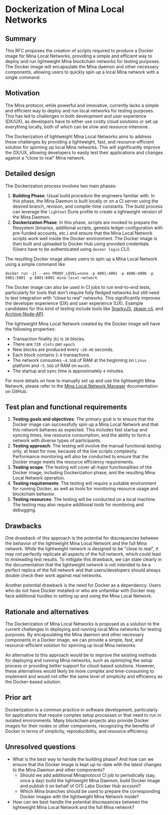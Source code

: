 # Dockerization of Mina Local Networks

[title]: #title

## Summary

[summary]: #summary

This RFC proposes the creation of scripts required to produce a Docker image for Mina Local Networks, providing a simple and efficient way to deploy and run lightweight Mina blockchain networks for testing purposes. The Docker image will encapsulate the Mina daemon and other necessary components, allowing users to quickly spin up a local Mina network with a single command.

## Motivation

[motivation]: #motivation

The Mina protocol, while powerful and innovative, currently lacks a simple and efficient way to deploy and run local networks for testing purposes. This has led to challenges in both development and user experience (DX/UX), as developers have to either use costly cloud solutions or set up everything locally, both of which can be slow and resource-intensive.

The Dockerization of lightweight Mina Local Networks aims to address these challenges by providing a lightweight, fast, and resource-efficient solution for spinning up local Mina networks. This will significantly improve the DX/UX, allowing developers to easily test their applications and changes against a "close to real" Mina network.

## Detailed design

[detailed-design]: #detailed-design

The Dockerization process involves two main phases:

1. **Building Phase**: Usual build procedure the engineers familiar with. In this phase, the Mina Daemon is built locally or on a CI server using the desired branch, revision, and compile-time constants. The build process can leverage the `lightnet` Dune profile to create a lightweight version of the Mina Daemon.
2. **Dockerization Phase**: In this phase, scripts are invoked to prepare the filesystem (binaries, additional scripts, genesis ledger configuration with pre-funded accounts, etc.) and ensure that the Mina Local Network scripts work well inside the Docker environment. The Docker image is then built and uploaded to Docker Hub using provided credentials (Users have to be authenticated using `docker login` CLI).

The resulting Docker image allows users to spin up a Mina Local Network using a simple command like

```shell
docker run -it --env PROOF_LEVEL=none -p 4001:4001 -p 4006:4006 -p 5001:5001 -p 6001:6001 mina-local-network
```

The Docker image can also be used in CI jobs to run end-to-end tests, particularly for tools that don't require fully fledged networks but still need to test integration with "close to real" networks. This significantly improves the developer experience (DX) and user experience (UX). Example candidates for this kind of testing include tools like [SnarkyJS](https://github.com/o1-labs/snarkyjs), [zkapp-cli](https://github.com/o1-labs/zkapp-cli), and [Archive-Node-API](https://github.com/o1-labs/Archive-Node-API).

The lightweight Mina Local Network created by the Docker image will have the following properties:

- Transaction finality (`k`) is `30` blocks.
- There are `720 slots` per `epoch`.
- New blocks are produced every `~20-40` seconds.
- Each block contains `5-8` transactions.
- The network consumes `~4.5GB` of RAM at the beginning on `Linux` platform and `~5.5Gb` of RAM on `macOS`.
- The startup and sync time is approximately `4` minutes.

For more details on how to manually set up and use the lightweight Mina Network, please refer to the [Mina Local Network Manager](https://github.com/MinaProtocol/mina/tree/rampup/scripts/mina-local-network#mina-lightweight-network) documentation on GitHub.

## Test plan and functional requirements

[test-plan-and-functional-requirements]: #test-plan-and-functional-requirements

1. **Testing goals and objectives**: The primary goal is to ensure that the Docker image can successfully spin up a Mina Local Network and that this network behaves as expected. This includes fast startup and syncing times, low resource consumption, and the ability to form a network with diverse types of participants.
2. **Testing approach**: The testing will involve the manual functional testing only, at least for now, because of the low scripts complexity. Performance monitoring will also be conducted to ensure that the Docker image meets the resource efficiency requirements.
3. **Testing scope**: The testing will cover all major functionalities of the Docker image, including Dockerization phase, and the resulting Mina Local Network operation.
4. **Testing requirements**: The testing will require a suitable environment for running Docker, as well as tools for monitoring resource usage and blockchain behavior.
5. **Testing resources**: The testing will be conducted on a local machine. The testing may also require additional tools for monitoring and debugging.

## Drawbacks

[drawbacks]: #drawbacks

One drawback of this approach is the potential for discrepancies between the behavior of the lightweight Mina Local Network and the full Mina network. While the lightweight network is designed to be "close to real", it may not perfectly replicate all aspects of the full network, which could lead to misleading test results. To mitigate this drawback, we can state clearly in the documentation that the lightweight network is not intended to be a perfect replica of the full network and that users/developers should always double check their work against real networks.

Another potential drawback is the need for Docker as a dependency. Users who do not have Docker installed or who are unfamiliar with Docker may face additional hurdles in setting up and using the Mina Local Network.

## Rationale and alternatives

[rationale-and-alternatives]: #rationale-and-alternatives

The Dockerization of Mina Local Networks is proposed as a solution to the current challenges in deploying and running local Mina networks for testing purposes. By encapsulating the Mina daemon and other necessary components in a Docker image, we can provide a simple, fast, and resource-efficient solution for spinning up local Mina networks.

An alternative to this approach would be to improve the existing methods for deploying and running Mina networks, such as optimizing the setup process or providing better support for cloud-based solutions. However, these alternatives would likely be more complex and time-consuming to implement and would not offer the same level of simplicity and efficiency as the Docker-based solution.

## Prior art

[prior-art]: #prior-art

Dockerization is a common practice in software development, particularly for applications that require complex setup processes or that need to run in isolated environments. Many blockchain projects also provide Docker images for their nodes or other components, recognizing the benefits of Docker in terms of simplicity, reproducibility, and resource efficiency.

## Unresolved questions

[unresolved-questions]: #unresolved-questions

- What is the best way to handle the building phase? And how can we ensure that the Docker image is kept up-to-date with the latest changes to the Mina Daemon and other components?
  - Should we add additional Minaprotocol CI job to periodically (say, once a day) build the lightweight Mina Daemon, build Docker image and publish it on behalf of O(1) Labs Docker Hub account?
  - Which Mina branches should be used to prepare the corresponding Docker images with the lightweight Mina Network inside?
- How can we best handle the potential discrepancies between the lightweight Mina Local Network and the full Mina network?
